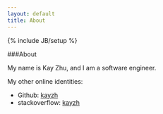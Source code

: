 ```yaml
---
layout: default
title: About
---
```

{% include JB/setup %}

###About

My name is Kay Zhu, and I am a software engineer.

My other online identities:
* Github: [kayzh](https://github.com/kayzh)
* stackoverflow: [kayzh](http://stackoverflow.com/users/853611/kay-zhu)

